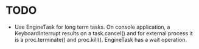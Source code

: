 TODO
====
* Use EngineTask for long term tasks. On console application, a
  KeyboardInterrupt results on a task.cancel() and for external process it is
  a proc.terminate() and proc.kill(). EngineTask has a wait operation.

